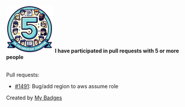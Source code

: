 <img src="https://github.com/my-badges/my-badges/blob/master/badges/pr-collaboration/pr-collaboration-5.png?raw=true" alt="I have participated in pull requests with 5 or more people" title="I have participated in pull requests with 5 or more people" width="128">
<strong>I have participated in pull requests with 5 or more people</strong>
<br><br>

Pull requests:

- <a href="https://github.com/diggerhq/digger/pull/1491">#1491</a>: Bug/add region to aws assume role


Created by <a href="https://github.com/my-badges/my-badges">My Badges</a>
